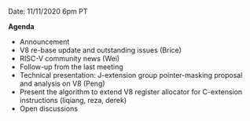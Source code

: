 Date: 11/11/2020 6pm PT

**Agenda**
- Announcement
- V8 re-base update and outstanding issues (Brice)
- RISC-V community news (Wei)
- Follow-up from the last meeting
- Technical presentation: J-extension group pointer-masking proposal and analysis on V8 (Peng)
- Present the algorithm to extend V8 register allocator for C-extension instructions (liqiang, reza, derek)
- Open discussions
